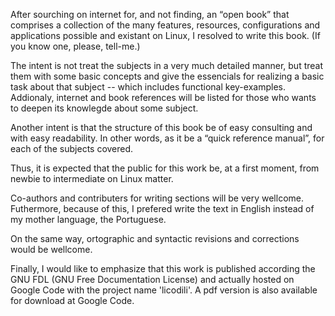 After sourching on internet for, and not finding, an “open book” that comprises a collection of the many features, resources, configurations and applications possible and existant on Linux, I resolved to write this book. (If you know one, please, tell-me.)

The intent is not treat the subjects in a very much detailed manner, but treat them with some basic concepts and give the essencials for realizing a basic task about that subject -- which includes functional key-examples. Addionaly, internet and book references will be listed for those who wants to deepen its knowlegde about some subject.

Another intent is that the structure of this book be of easy consulting and with easy readability. In other words, as it be a “quick reference manual”, for each of the subjects covered.

Thus, it is expected that the public for this work be, at a first moment, from newbie to intermediate on Linux matter.

Co-authors and contributers for writing sections will be very wellcome. Futhermore, because of this, I prefered write the text in English instead of my mother language, the Portuguese.

On the same way, ortographic and syntactic revisions and corrections would be wellcome.

Finally, I would like to emphasize that this work is published according the GNU FDL (GNU Free Documentation License) and actually hosted on Google Code with the project name 'licodili'. A pdf version is also available for download at Google Code.